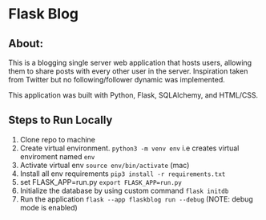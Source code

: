 # Flask Blog

## About:
This is a blogging single server web application that hosts users, allowing them to share posts with every other user in the server. Inspiration taken from Twitter but no following/follower dynamic was implemented.

This application was built with Python, Flask, SQLAlchemy, and HTML/CSS.

## Steps to Run Locally
1. Clone repo to machine
2. Create virtual environment. `python3 -m venv env` i.e creates virtual enviroment named `env`
3. Activate virtual env `source env/bin/activate` (mac)
4. Install all env requirements `pip3 install -r requirements.txt`
5. set FLASK_APP=run.py `export FLASK_APP=run.py`
6. Initialize the database by using custom command `flask initdb`
7. Run the application `flask --app flaskblog run --debug` (NOTE: debug mode is enabled)
